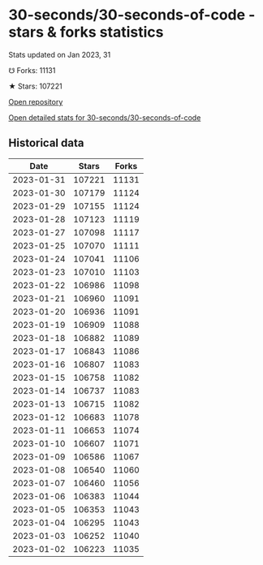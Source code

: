 # 30-seconds/30-seconds-of-code - stars & forks statistics

Stats updated on Jan 2023, 31

☋ Forks: 11131

★ Stars: 107221

[Open repository](https://github.com/30-seconds/30-seconds-of-code)

[Open detailed stats for 30-seconds/30-seconds-of-code](https://reviewgithub.com/rep/30-seconds/30-seconds-of-code)

## Historical data
| Date | Stars | Forks |
|------|-------|-------|
| 2023-01-31 | 107221 | 11131 | 
| 2023-01-30 | 107179 | 11124 | 
| 2023-01-29 | 107155 | 11124 | 
| 2023-01-28 | 107123 | 11119 | 
| 2023-01-27 | 107098 | 11117 | 
| 2023-01-25 | 107070 | 11111 | 
| 2023-01-24 | 107041 | 11106 | 
| 2023-01-23 | 107010 | 11103 | 
| 2023-01-22 | 106986 | 11098 | 
| 2023-01-21 | 106960 | 11091 | 
| 2023-01-20 | 106936 | 11091 | 
| 2023-01-19 | 106909 | 11088 | 
| 2023-01-18 | 106882 | 11089 | 
| 2023-01-17 | 106843 | 11086 | 
| 2023-01-16 | 106807 | 11083 | 
| 2023-01-15 | 106758 | 11082 | 
| 2023-01-14 | 106737 | 11083 | 
| 2023-01-13 | 106715 | 11082 | 
| 2023-01-12 | 106683 | 11078 | 
| 2023-01-11 | 106653 | 11074 | 
| 2023-01-10 | 106607 | 11071 | 
| 2023-01-09 | 106586 | 11067 | 
| 2023-01-08 | 106540 | 11060 | 
| 2023-01-07 | 106460 | 11056 | 
| 2023-01-06 | 106383 | 11044 | 
| 2023-01-05 | 106353 | 11043 | 
| 2023-01-04 | 106295 | 11043 | 
| 2023-01-03 | 106252 | 11040 | 
| 2023-01-02 | 106223 | 11035 | 

